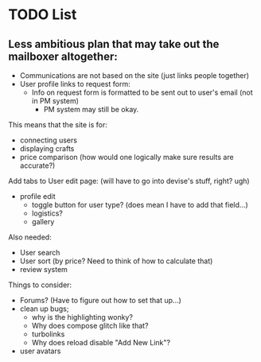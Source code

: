 # TODO List
## Less ambitious plan that may take out the mailboxer altogether:
- Communications are not based on the site (just links people together)
- User profile links to request form:
    - Info on request form is formatted to be sent out to user's email (not in PM system)
        - PM system may still be okay.

This means that the site is for:
- connecting users
- displaying crafts
- price comparison (how would one logically make sure results are accurate?)

Add tabs to User edit page: (will have to go into devise's stuff, right? ugh)
- profile edit
    - toggle button for user type? (does mean I have to add that field...)
    - logistics?
    - gallery

Also needed:
- User search
- User sort (by price?  Need to think of how to calculate that)
- review system

Things to consider:
- Forums? (Have to figure out how to set that up...)
- clean up bugs; 
  - why is the highlighting wonky?  
  - Why does compose glitch like that?
  - turbolinks
  - Why does reload disable "Add New Link"?
- user avatars

